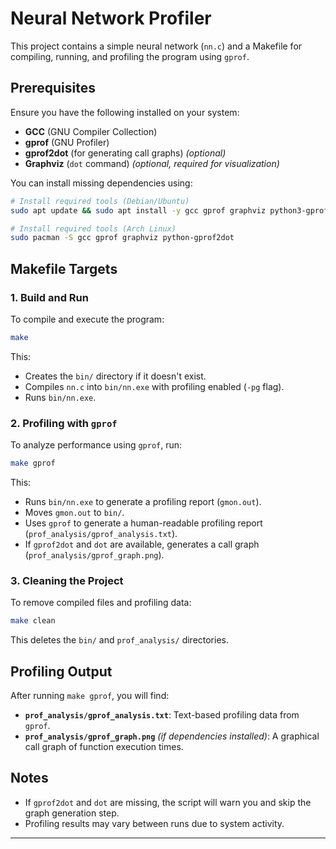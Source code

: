 # Neural Network Profiler

This project contains a simple neural network (`nn.c`) and a Makefile for compiling, running, and profiling the program using `gprof`.

## Prerequisites

Ensure you have the following installed on your system:

- **GCC** (GNU Compiler Collection)
- **gprof** (GNU Profiler)
- **gprof2dot** (for generating call graphs) *(optional)*
- **Graphviz** (`dot` command) *(optional, required for visualization)*

You can install missing dependencies using:

```sh
# Install required tools (Debian/Ubuntu)
sudo apt update && sudo apt install -y gcc gprof graphviz python3-gprof2dot

# Install required tools (Arch Linux)
sudo pacman -S gcc gprof graphviz python-gprof2dot
```

## Makefile Targets

### 1. Build and Run

To compile and execute the program:

```sh
make
```

This:
- Creates the `bin/` directory if it doesn't exist.
- Compiles `nn.c` into `bin/nn.exe` with profiling enabled (`-pg` flag).
- Runs `bin/nn.exe`.

### 2. Profiling with `gprof`

To analyze performance using `gprof`, run:

```sh
make gprof
```

This:
- Runs `bin/nn.exe` to generate a profiling report (`gmon.out`).
- Moves `gmon.out` to `bin/`.
- Uses `gprof` to generate a human-readable profiling report (`prof_analysis/gprof_analysis.txt`).
- If `gprof2dot` and `dot` are available, generates a call graph (`prof_analysis/gprof_graph.png`).

### 3. Cleaning the Project

To remove compiled files and profiling data:

```sh
make clean
```

This deletes the `bin/` and `prof_analysis/` directories.

## Profiling Output

After running `make gprof`, you will find:

- **`prof_analysis/gprof_analysis.txt`**: Text-based profiling data from `gprof`.
- **`prof_analysis/gprof_graph.png`** *(if dependencies installed)*: A graphical call graph of function execution times.

## Notes

- If `gprof2dot` and `dot` are missing, the script will warn you and skip the graph generation step.
- Profiling results may vary between runs due to system activity.

---

